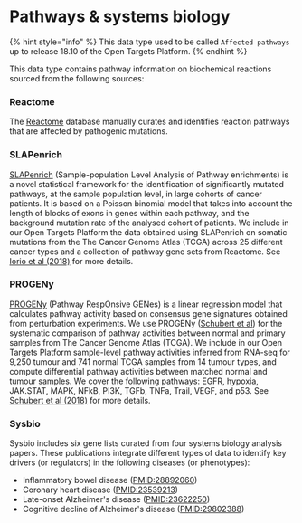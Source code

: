 # Pathways & systems biology

{% hint style="info" %}
This data type used to be called `Affected pathways` up to release 18.10 of the Open Targets Platform.
{% endhint %}

This data type contains pathway information on biochemical reactions sourced from the following sources:

### Reactome

The [Reactome](http://www.reactome.org/) database manually curates and identifies reaction pathways that are affected by pathogenic mutations.

### SLAPenrich

[SLAPenrich](https://saezlab.github.io/SLAPenrich/) \(Sample-population Level Analysis of Pathway enrichments\) is a novel statistical framework for the identification of significantly mutated pathways, at the sample population level, in large cohorts of cancer patients. It is based on a Poisson binomial model that takes into account the length of blocks of exons in genes within each pathway, and the background mutation rate of the analysed cohort of patients. We include in our Open Targets Platform the data obtained using SLAPenrich on somatic mutations from the The Cancer Genome Atlas \(TCGA\) across 25 different cancer types and a collection of pathway gene sets from Reactome. See[ Iorio et al \(2018\)](https://europepmc.org/abstract/MED/29713020) for more details.

### PROGENy

[PROGENy](https://saezlab.github.io/progeny/) \(Pathway RespOnsive GENes\) is a linear regression model that calculates pathway activity based on consensus gene signatures obtained from perturbation experiments. We use PROGENy \([Schubert et al](https://www.nature.com/articles/s41467-017-02391-6.epdf?author_access_token=16QkzhJ3OA3qJDqBw_GvGdRgN0jAjWel9jnR3ZoTv0NBFLUVI-ebH2AmtFlR1ykSPIho7ETJXL7VqZFC4zGtU0BaeoZncGrwx3ZW24lfVqvbSWqsQKaUXFTi_c-4pgcpX-1qerWYlkG6sha8rhrnMg%3D%3D)\) for the systematic comparison of pathway activities between normal and primary samples from The Cancer Genome Atlas \(TCGA\). We include in our Open Targets Platform sample-level pathway activities inferred from RNA-seq for 9,250 tumour and 741 normal TCGA samples from 14 tumour types, and compute differential pathway activities between matched normal and tumour samples. We cover the following pathways: EGFR, hypoxia, JAK.STAT, MAPK, NFkB, PI3K, TGFb, TNFa, Trail, VEGF,  and p53. See [Schubert et al \(2018\)](https://europepmc.org/abstract/MED/29295995) for more details.

### Sysbio

Sysbio includes six gene lists curated from four systems biology analysis papers. These publications integrate different types of data to identify key drivers \(or regulators\) in the following diseases \(or phenotypes\):

* Inflammatory bowel disease \([PMID:28892060](https://europepmc.org/abstract/MED/28892060)\)
* Coronary heart disease \([PMID:23539213](https://europepmc.org/abstract/MED/23539213)\)
* Late-onset Alzheimer's disease \([PMID:23622250](https://europepmc.org/abstract/MED/23622250)\)
* Cognitive decline of Alzheimer's disease \([PMID:29802388](https://europepmc.org/abstract/MED/29802388)\)







